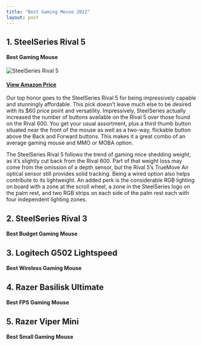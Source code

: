```yaml
---
title: "Best Gaming Mouse 2022"
layout: post
---
```

## 1. SteelSeries Rival 5
#### Best Gaming Mouse

![SteelSeries Rival 5](https://kainos-img.dgn.lt/photos2_25_119062736/img.jpg)
#### [View Amazon Price](https://amzn.to/3RaqFJp)

Our top honor goes to the SteelSeries Rival 5 for being impressively capable and stunningly affordable. This pick doesn’t leave much else to be desired with its $60 price point and versatility. Impressively, SteelSeries actually increased the number of buttons available on the Rival 5 over those found on the Rival 600. You get your usual assortment, plus a third thumb button situated near the front of the mouse as well as a two-way, flickable button above the Back and Forward buttons. This makes it a great combo of an average gaming mouse and MMO or MOBA option.

The SteelSeries Rival 5 follows the trend of gaming mice shedding weight, as it’s slightly cut back from the Rival 600. Part of that weight loss may come from the omission of a depth sensor, but the Rival 5’s TrueMove Air optical sensor still provides solid tracking. Being a wired option also helps contribute to its lightweight. An added perk is the considerable RGB lighting on board with a zone at the scroll wheel, a zone in the SteelSeries logo on the palm rest, and two RGB strips on each side of the palm rest each with four independent lighting zones.

## 2. SteelSeries Rival 3
#### Best Budget Gaming Mouse

## 3. Logitech G502 Lightspeed
#### Best Wireless Gaming Mouse

## 4. Razer Basilisk Ultimate
#### Best FPS Gaming Mouse

## 5. Razer Viper Mini
#### Best Small Gaming Mouse
